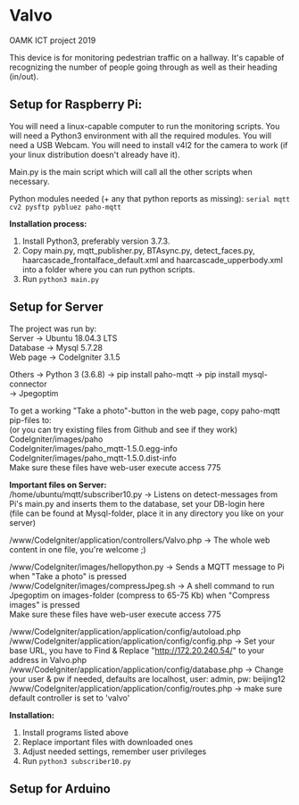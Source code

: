 # Valvo
OAMK ICT project 2019

This device is for monitoring pedestrian traffic on a hallway. It's capable of recognizing the number of people going through as well as their heading (in/out).



## Setup for Raspberry Pi:
You will need a linux-capable computer to run the monitoring scripts.
You will need a Python3 environment with all the required modules.
You will need a USB Webcam.
You will need to install v4l2 for the camera to work (if your linux distribution doesn't already have it).

Main.py is the main script which will call all the other scripts when necessary.

Python modules needed (+ any that python reports as missing):
`serial mqtt cv2 pysftp pybluez paho-mqtt`

**Installation process:**
1) Install Python3, preferably version 3.7.3.
2) Copy main.py, mqtt_publisher.py, BTAsync.py, detect_faces.py,
haarcascade_frontalface_default.xml and haarcascade_upperbody.xml 
into a folder where you can run python scripts.
3) Run `python3 main.py`


## Setup for Server
The project was run by:  
Server -> Ubuntu 18.04.3 LTS  
Database -> Mysql 5.7.28  
Web page -> CodeIgniter 3.1.5  

Others -> Python 3 (3.6.8)  -> pip install paho-mqtt -> pip install mysql-connector  
       -> Jpegoptim  

To get a working "Take a photo"-button in the web page, copy paho-mqtt pip-files to:  
(or you can try existing files from Github and see if they work)  
CodeIgniter/images/paho  
CodeIgniter/images/paho_mqtt-1.5.0.egg-info  
CodeIgniter/images/paho_mqtt-1.5.0.dist-info  
Make sure these files have web-user execute access 775  

**Important files on Server:**  
/home/ubuntu/mqtt/subscriber10.py -> Listens on detect-messages from Pi's main.py and inserts them to the database, set your DB-login here  
(file can be found at Mysql-folder, place it in any directory you like on your server)  

/www/CodeIgniter/application/controllers/Valvo.php -> The whole web content in one file, you're welcome ;)  

/www/CodeIgniter/images/hellopython.py -> Sends a MQTT message to Pi when "Take a photo" is pressed  
/www/CodeIgniter/images/compressJpeg.sh -> A shell command to run Jpegoptim on images-folder (compress to 65-75 Kb) when "Compress images" is pressed  
Make sure these files have web-user execute access 775  

/www/CodeIgniter/application/application/config/autoload.php  
/www/CodeIgniter/application/application/config/config.php -> Set your base URL, you have to Find & Replace "http://172.20.240.54/" to your address in Valvo.php  
/www/CodeIgniter/application/application/config/database.php -> Change your user & pw if needed, defaults are localhost, user: admin, pw: beijing12  
/www/CodeIgniter/application/application/config/routes.php -> make sure default controller is set to 'valvo'  

**Installation:**
1) Install programs listed above
2) Replace important files with downloaded ones
3) Adjust needed settings, remember user privileges
4) Run `python3 subscriber10.py`

## Setup for Arduino
